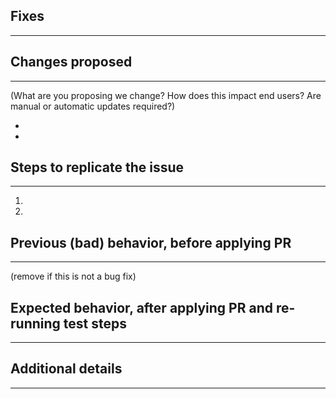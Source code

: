 ## Fixes # 
--------

## Changes proposed
---------
(What are you proposing we change? How does this impact end users? Are manual or automatic updates required?)

-
-

## Steps to replicate the issue
----------
1. 
2. 

## Previous (bad) behavior, before applying PR
----------
(remove if this is not a bug fix)

## Expected behavior, after applying PR and re-running test steps
-----------

## Additional details
-----------
